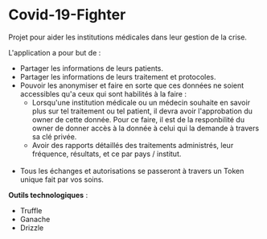 # Covid-19-Fighter
Projet pour aider les institutions médicales dans leur gestion de la crise.

L'application a pour but de :<br>
- Partager les informations de leurs patients.<br>
- Partager les informations de leurs traitement et protocoles.<br>
- Pouvoir les anonymiser et faire en sorte que ces données ne soient accessibles qu'a ceux qui sont habilités à la faire :<br>
  - Lorsqu'une institution médicale ou un médecin souhaite en savoir plus sur tel traitement ou tel patient, il devra avoir l'approbation du owner de cette donnée. Pour ce faire, il est de la responbilité du owner de donner accès à la donnée à celui qui la demande à travers sa clé privée.
  - Avoir des rapports détaillés des traitements administrés, leur fréquence, résultats, et ce par pays / institut.<br><br>
- Tous les échanges et autorisations se passeront à travers un Token unique fait par vos soins.

<b>Outils technologiques</b> :
- Truffle
- Ganache
- Drizzle
